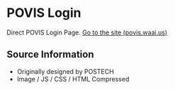 # POVIS Login
Direct POVIS Login Page. [Go to the site (povis.waai.us)](https://povis.waai.us/)

## Source Information
- Originally designed by POSTECH
- Image / JS / CSS / HTML Compressed
